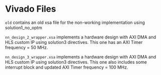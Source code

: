 # Vivado Files

`old` contains an old xsa file for the non-working implementation using solution1_no_optm

`nn_design_2_wrapper.xsa` implements a hardware design with AXI DMA and HLS custom IP using solution3 directives. This one has an AXI Timer frequency = 50 MHz.

`nn_design_3_wrapper.xsa` implements a hardware design with AXI DMA and HLS custom IP using solution3 directives. This one also includes some interrupt block and updated AXI Timer frequency = 100 MHz.
